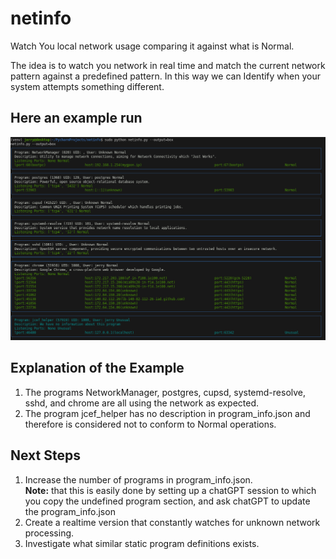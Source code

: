 # netinfo
Watch You local network usage comparing it against what is Normal.

The idea is to watch you network in real time and match the current network pattern against a predefined pattern.  In this way we can Identify when your system attempts something different.

## Here an example run
![NetinfoOutput.png](NetinfoOutput.png)

## Explanation of the Example
1. The programs NetworkManager, postgres, cupsd, systemd-resolve, sshd, and chrome are all using the network as expected.
2. The program jcef_helper has no description in program_info.json and therefore is considered not to conform to Normal operations.

## Next Steps
1. Increase the number of programs in program_info.json.  
    **Note:** that this is easily done by setting up a chatGPT session to which you copy the undefined program section, and ask chatGPT to update the program_info.json
2. Create a realtime version that constantly watches for unknown network processing.
3. Investigate what similar static program definitions exists.